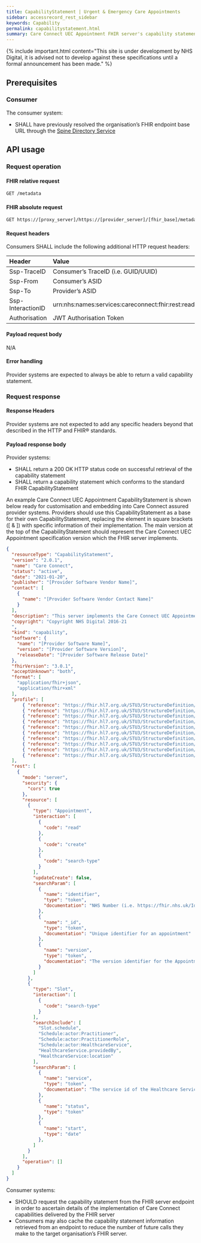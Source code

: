 ```yaml
---
title: CapabilityStatement | Urgent & Emergency Care Appointments
sidebar: accessrecord_rest_sidebar
keywords: Capability
permalink: capabilitystatement.html
summary: Care Connect UEC Appointment FHIR server's capability statement
---
```


{% include important.html content="This site is under development by NHS Digital, it is advised not to develop against these specifications until a formal announcement has been made." %}

## Prerequisites
### Consumer
The consumer system:
* SHALL have previously resolved the organisation’s FHIR endpoint base URL through the [Spine Directory Service](https://nhsconnect.github.io/FHIR-SpineCore/build_directory.html)

## API usage
### Request operation
#### FHIR relative request

```html
GET /metadata
```


#### FHIR absolute request
```html
GET https://[proxy_server]/https://[provider_server]/[fhir_base]/metadata
```


#### Request headers
Consumers SHALL include the following additional HTTP request headers:

| Header | Value |
| :--- | :--- |
| Ssp-TraceID| Consumer’s TraceID (i.e. GUID/UUID) |
| Ssp-From | Consumer’s ASID |
| Ssp-To | Provider’s ASID |
| Ssp-InteractionID | urn:nhs:names:services:careconnect:fhir:rest:read:metadata|
| Authorisation | JWT Authorisation Token  |


#### Payload request body
N/A

#### Error handling
Provider systems are expected to always be able to return a valid capability statement.




### Request response
#### Response Headers
Provider systems are not expected to add any specific headers beyond that described in the HTTP and FHIR® standards.

#### Payload response body
Provider systems:

* SHALL return a 200 OK HTTP status code on successful retrieval of the capability statement
* SHALL return a capability statement which conforms to the standard FHIR CapabilityStatement

An example Care Connect UEC Appointment CapabilityStatement is shown below ready for customisation and embedding into Care Connect assured provider systems. Providers should use this CapabilityStatement as a base for their own CapabilityStatement, replacing the element in square brackets ([ & ]) with specific information of their implementation. The main version at the top of the CapabilityStatement should represent the Care Connect UEC Appointment specification version which the FHIR server implements.

```json
{
  "resourceType": "CapabilityStatement",
  "version": "2.0.1",
  "name": "Care Connect",
  "status": "active",
  "date": "2021-01-20",
  "publisher": "[Provider Software Vendor Name]",
  "contact": [
    {
      "name": "[Provider Software Vendor Contact Name]"
    }
  ],
  "description": "This server implements the Care Connect UEC Appointment API version 2.0.0",
  "copyright": "Copyright NHS Digital 2016-21
  ",
  "kind": "capability",
  "software": {
    "name": "[Provider Software Name]",
    "version": "[Provider Software Version]",
    "releaseDate": "[Provider Software Release Date]"
  },
  "fhirVersion": "3.0.1",
  "acceptUnknown": "both",
  "format": [
    "application/fhir+json",
    "application/fhir+xml"
  ],
  "profile": [
      { "reference": "https://fhir.hl7.org.uk/STU3/StructureDefinition/CareConnect-Slot-1" },
      { "reference": "https://fhir.hl7.org.uk/STU3/StructureDefinition/CareConnect-HealthcareService-1"},
      { "reference": "https://fhir.hl7.org.uk/STU3/StructureDefinition/CareConnect-Schedule-1" },
      { "reference": "https://fhir.hl7.org.uk/STU3/StructureDefinition/CareConnect-Appointment-1" },
      { "reference": "https://fhir.hl7.org.uk/STU3/StructureDefinition/CareConnect-Patient-1" },
      { "reference": "https://fhir.hl7.org.uk/STU3/StructureDefinition/CareConnect-DocumentReference-1"},
      { "reference": "https://fhir.hl7.org.uk/STU3/StructureDefinition/CareConnect-Practitioner-1" },  
      { "reference": "https://fhir.hl7.org.uk/STU3/StructureDefinition/CareConnect-PractitionerRole-1" },
      { "reference": "https://fhir.hl7.org.uk/STU3/StructureDefinition/CareConnect-Organization-1" },    
      { "reference": "https://fhir.hl7.org.uk/STU3/StructureDefinition/CareConnect-Location-1" }
  ],
  "rest": [
    {
      "mode": "server",
      "security": {
        "cors": true
      },
      "resource": [
        {
          "type": "Appointment",
          "interaction": [
            {
              "code": "read"
            },
            {
              "code": "create"
            },
            {
              "code": "search-type"
            }
          ],
          "updateCreate": false,
          "searchParam": [
            {
              "name": "identifier",
              "type": "token",
              "documentation": "NHS Number (i.e. https://fhir.nhs.uk/Id/nhs-number|123456789)"
            },
            {
              "name": "_id",
              "type": "token",
              "documentation": "Unique identifier for an appointment"
            },
            {
              "name": "version",
              "type": "token",
              "documentation": "The version identifier for the Appointment being requested."
            }
          ]
        },
        {
          "type": "Slot",
          "interaction": [
            {
              "code": "search-type"
            }
          ],
          "searchInclude": [
            "Slot.schedule",
            "Schedule:actor:Practitioner",
            "Schedule:actor:PractitionerRole",
            "Schedule:actor:HealthcareService",
            "HealthcareService.providedBy",
            "HealthcareService:location"
          ],
          "searchParam": [
            {
              "name": "service",
              "type": "token",
              "documentation": "The service id of the Healthcare Service for which Slots are being requested."
            },
            {
              "name": "status",
              "type": "token"
            },
            {
              "name": "start",
              "type": "date"
            },
          ]
        }
      ],
      "operation": []
    }
  ]
}
```
Consumer systems:

* SHOULD request the capability statement from the FHIR server endpoint in order to ascertain details of the implementation of Care Connect capabilities delivered by the FHIR server
* Consumers may also cache the capability statement information retrieved from an endpoint to reduce the number of future calls they make to the target organisation’s FHIR server.
